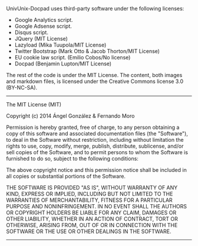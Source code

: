 UnivUnix-Docpad uses third-party software under the following licenses:
* Google Analytics script.
* Google Adsense script.
* Disqus script.
* JQuery (MIT License)
* Lazyload (Mika Tuupola/MIT License)
* Twitter Bootstrap (Mark Otto & Jacob Thorton/MIT License)
* EU cookie law script. (Emilio Cobos/No license)
* Docpad (Benjamin Lupton/MIT License)

The rest of the code is under the MIT License. The content, both images and markdown files, is licensed under the Creative Commons license 3.0 (BY-NC-SA).

<hr>

The MIT License (MIT)

Copyright (c) 2014 Ángel González & Fernando Moro

Permission is hereby granted, free of charge, to any person obtaining a copy
of this software and associated documentation files (the "Software"), to deal
in the Software without restriction, including without limitation the rights
to use, copy, modify, merge, publish, distribute, sublicense, and/or sell
copies of the Software, and to permit persons to whom the Software is
furnished to do so, subject to the following conditions:

The above copyright notice and this permission notice shall be included in all
copies or substantial portions of the Software.

THE SOFTWARE IS PROVIDED "AS IS", WITHOUT WARRANTY OF ANY KIND, EXPRESS OR
IMPLIED, INCLUDING BUT NOT LIMITED TO THE WARRANTIES OF MERCHANTABILITY,
FITNESS FOR A PARTICULAR PURPOSE AND NONINFRINGEMENT. IN NO EVENT SHALL THE
AUTHORS OR COPYRIGHT HOLDERS BE LIABLE FOR ANY CLAIM, DAMAGES OR OTHER
LIABILITY, WHETHER IN AN ACTION OF CONTRACT, TORT OR OTHERWISE, ARISING FROM,
OUT OF OR IN CONNECTION WITH THE SOFTWARE OR THE USE OR OTHER DEALINGS IN THE
SOFTWARE.

<hr>
